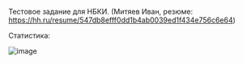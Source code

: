 Тестовое задание для НБКИ. (Митяев Иван, резюме: https://hh.ru/resume/547db8efff0dd1b4ab0039ed1f434e756c6e64)

Статистика:

![image](https://github.com/user-attachments/assets/c96a7b9f-1d0c-41b8-afce-16ca193a27b2)

